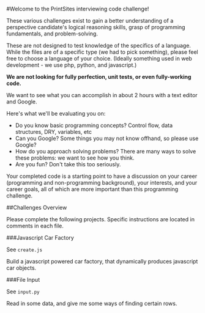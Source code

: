 #Welcome to the PrintSites interviewing code challenge!

These various challenges exist to gain a better understanding of a perspective candidate's logical reasoning skills, grasp of programming fundamentals, and problem-solving.

These are not designed to test knowledge of the specifics of a language. While the files are of a specific type (we had to pick something), please feel free to choose a language of your choice. (Ideally something used in web development - we use php, python, and javascript.)

**We are not looking for fully perfection, unit tests, or even fully-working code.**

We want to see what you can accomplish in about 2 hours with a text editor and Google.

Here's what we'll be evaluating you on:

- Do you know basic programming concepts? Control flow, data structures, DRY, variables, etc
- Can you Google? Some things you may not know offhand, so please use Google?
- How do you approach solving problems? There are many ways to solve these problems: we want to see how you think. 
- Are you fun? Don't take this too seriously.

Your completed code is a starting point to have a discussion on your career (programming and non-programming background), your interests, and your career goals, all of which are more important than this programming challenge.

##Challenges Overview

Please complete the following projects. Specific instructions are located in comments in each file.

###Javascript Car Factory

See `create.js`

Build a javascript powered car factory, that dynamically produces javascript car objects.

###File Input

See `input.py`

Read in some data, and give me some ways of finding certain rows.
